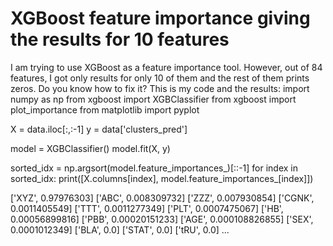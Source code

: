 
# XGBoost feature importance giving the results for 10 features

I am trying to use XGBoost as a feature importance tool. However, out of 84 features, I got only results for only 10 of them and the rest of them prints zeros. Do you know how to fix it?
This is my code and the results:
import numpy as np
from xgboost import XGBClassifier
from xgboost import plot_importance
from matplotlib import pyplot

X = data.iloc[:,:-1]
y = data['clusters_pred']

model = XGBClassifier()
model.fit(X, y)

sorted_idx = np.argsort(model.feature_importances_)[::-1]
for index in sorted_idx:
    print([X.columns[index], model.feature_importances_[index]])

['XYZ', 0.97976303]
['ABC', 0.008309732]
['ZZZ', 0.007930854]
['CGNK', 0.0011405549]
['TTT', 0.0011277349]
['PLT', 0.0007475067]
['HB', 0.00056899816]
['PBB', 0.00020151233]
['AGE', 0.000108826855]
['SEX', 0.0001012349]
['BLA', 0.0]
['STAT', 0.0]
['tRU', 0.0]
...


        